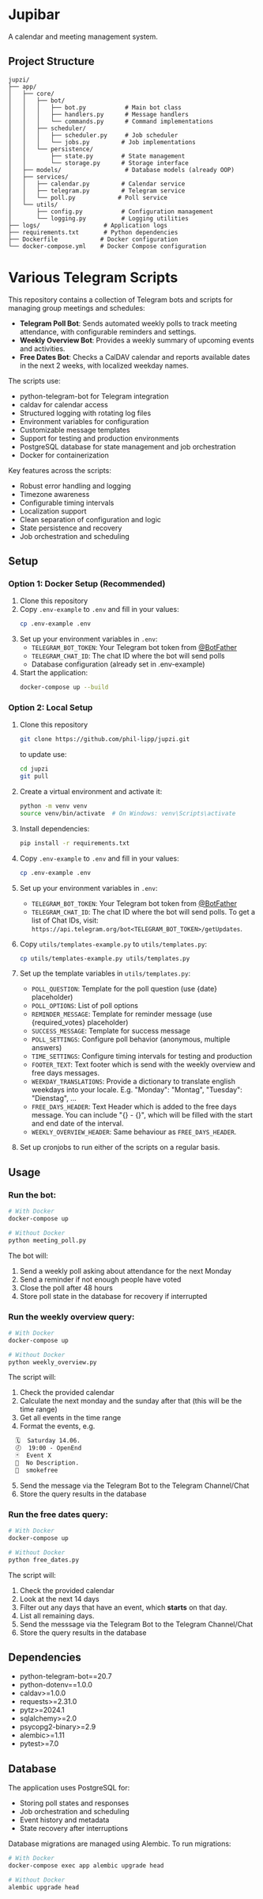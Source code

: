 # Jupibar

A calendar and meeting management system.

## Project Structure

```
jupzi/
├── app/
│   ├── core/
│   │   ├── bot/
│   │   │   ├── bot.py           # Main bot class
│   │   │   ├── handlers.py      # Message handlers
│   │   │   └── commands.py      # Command implementations
│   │   ├── scheduler/
│   │   │   ├── scheduler.py     # Job scheduler
│   │   │   └── jobs.py         # Job implementations
│   │   └── persistence/
│   │       ├── state.py        # State management
│   │       └── storage.py      # Storage interface
│   ├── models/                  # Database models (already OOP)
│   ├── services/
│   │   ├── calendar.py         # Calendar service
│   │   ├── telegram.py         # Telegram service
│   │   └── poll.py            # Poll service
│   └── utils/
│       ├── config.py           # Configuration management
│       └── logging.py          # Logging utilities
├── logs/                  # Application logs
├── requirements.txt       # Python dependencies
├── Dockerfile            # Docker configuration
└── docker-compose.yml    # Docker Compose configuration
```

# Various Telegram Scripts
This repository contains a collection of Telegram bots and scripts for managing group meetings and schedules:

- **Telegram Poll Bot**: Sends automated weekly polls to track meeting attendance, with configurable reminders and settings.
- **Weekly Overview Bot**: Provides a weekly summary of upcoming events and activities.
- **Free Dates Bot**: Checks a CalDAV calendar and reports available dates in the next 2 weeks, with localized weekday names.

The scripts use:
- python-telegram-bot for Telegram integration
- caldav for calendar access
- Structured logging with rotating log files
- Environment variables for configuration
- Customizable message templates
- Support for testing and production environments
- PostgreSQL database for state management and job orchestration
- Docker for containerization

Key features across the scripts:
- Robust error handling and logging
- Timezone awareness
- Configurable timing intervals
- Localization support
- Clean separation of configuration and logic
- State persistence and recovery
- Job orchestration and scheduling

## Setup

### Option 1: Docker Setup (Recommended)

1. Clone this repository
2. Copy `.env-example` to `.env` and fill in your values:
   ```bash
   cp .env-example .env
   ```
3. Set up your environment variables in `.env`:
   - `TELEGRAM_BOT_TOKEN`: Your Telegram bot token from [@BotFather](https://t.me/botfather)
   - `TELEGRAM_CHAT_ID`: The chat ID where the bot will send polls
   - Database configuration (already set in .env-example)
4. Start the application:
   ```bash
   docker-compose up --build
   ```

### Option 2: Local Setup

1. Clone this repository
   ```bash
   git clone https://github.com/phil-lipp/jupzi.git
   ```

   to update use:
   ```bash
   cd jupzi
   git pull
   ```
2. Create a virtual environment and activate it:
   ```bash
   python -m venv venv
   source venv/bin/activate  # On Windows: venv\Scripts\activate
   ```
3. Install dependencies:
   ```bash
   pip install -r requirements.txt
   ```
4. Copy `.env-example` to `.env` and fill in your values:
   ```bash
   cp .env-example .env
   ```
5. Set up your environment variables in `.env`:
   - `TELEGRAM_BOT_TOKEN`: Your Telegram bot token from [@BotFather](https://t.me/botfather)
   - `TELEGRAM_CHAT_ID`: The chat ID where the bot will send polls. To get a list of Chat IDs, visit: `https://api.telegram.org/bot<TELEGRAM_BOT_TOKEN>/getUpdates`.

6. Copy `utils/templates-example.py` to `utils/templates.py`:
   ```bash
   cp utils/templates-example.py utils/templates.py
   ```

7. Set up the template variables in `utils/templates.py`:
   - `POLL_QUESTION`: Template for the poll question (use {date} placeholder)
   - `POLL_OPTIONS`: List of poll options
   - `REMINDER_MESSAGE`: Template for reminder message (use {required_votes} placeholder)
   - `SUCCESS_MESSAGE`: Template for success message 
   - `POLL_SETTINGS`: Configure poll behavior (anonymous, multiple answers)
   - `TIME_SETTINGS`: Configure timing intervals for testing and production
   - `FOOTER_TEXT`: Text footer which is send with the weekly overview and free days messages.
   - `WEEKDAY_TRANSLATIONS`: Provide a dictionary to translate english weekdays into your locale. E.g. "Monday": "Montag", "Tuesday": "Dienstag", ...
   - `FREE_DAYS_HEADER`: Text Header which is added to the free days message. You can include "{} - {}", which will be filled with the start and end date of the interval.
   - `WEEKLY_OVERVIEW_HEADER`: Same behaviour as `FREE_DAYS_HEADER`.

8. Set up cronjobs to run either of the scripts on a regular basis.

## Usage

### Run the bot:
```bash
# With Docker
docker-compose up

# Without Docker
python meeting_poll.py
```

The bot will:
1. Send a weekly poll asking about attendance for the next Monday
2. Send a reminder if not enough people have voted
3. Close the poll after 48 hours
4. Store poll state in the database for recovery if interrupted

### Run the weekly overview query:
```bash
# With Docker
docker-compose up

# Without Docker
python weekly_overview.py
```

The script will:
1. Check the provided calendar
2. Calculate the next monday and the sunday after that (this will be the time range)
3. Get all events in the time range
4. Format the events, e.g.
```markdown
  🗓  Saturday 14.06.
  🕖  19:00 - OpenEnd
  🃏  Event X
  🫧  No Description.
  🪩  smokefree
```
5. Send the message via the Telegram Bot to the Telegram Channel/Chat
6. Store the query results in the database

### Run the free dates query: 
```bash
# With Docker
docker-compose up

# Without Docker
python free_dates.py
```

The script will:
1. Check the provided calendar
2. Look at the next 14 days
3. Filter out any days that have an event, which __starts__ on that day.
4. List all remaining days.
5. Send the messsage via the Telegram Bot to the Telegram Channel/Chat
6. Store the query results in the database

## Dependencies

- python-telegram-bot==20.7
- python-dotenv==1.0.0
- caldav>=1.0.0
- requests>=2.31.0
- pytz>=2024.1
- sqlalchemy>=2.0
- psycopg2-binary>=2.9
- alembic>=1.11
- pytest>=7.0

## Database

The application uses PostgreSQL for:
- Storing poll states and responses
- Job orchestration and scheduling
- Event history and metadata
- State recovery after interruptions

Database migrations are managed using Alembic. To run migrations:
```bash
# With Docker
docker-compose exec app alembic upgrade head

# Without Docker
alembic upgrade head
```
